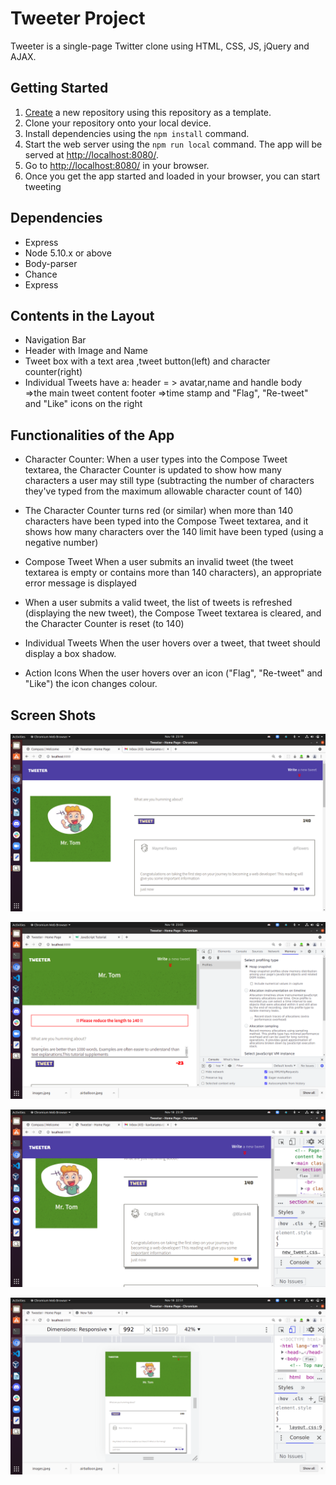 # Tweeter Project

Tweeter is a single-page Twitter clone using HTML, CSS, JS, jQuery and AJAX.

## Getting Started

1. [Create](https://docs.github.com/en/repositories/creating-and-managing-repositories/creating-a-repository-from-a-template) a new repository using this repository as a template.
2. Clone your repository onto your local device.
3. Install dependencies using the `npm install` command.
3. Start the web server using the `npm run local` command. The app will be served at <http://localhost:8080/>.
4. Go to <http://localhost:8080/> in your browser.
5. Once you get the app started and loaded in your browser, you can start tweeting 

## Dependencies

- Express
- Node 5.10.x or above
- Body-parser
- Chance
- Express

## Contents in the Layout
- Navigation Bar
- Header with Image and Name
- Tweet box with a text area ,tweet button(left) and character counter(right) 
- Individual Tweets have a: 
        header = > avatar,name and handle
        body =>the main tweet content
        footer =>time stamp and "Flag", "Re-tweet" and "Like" icons on the right


## Functionalities of the App

- Character Counter:
  When a user types into the Compose Tweet textarea, the Character Counter is updated to show how many characters a user may still type (subtracting the number of characters they've typed from the maximum allowable character count of 140)

- The Character Counter turns red (or similar) when more than 140 characters have been  typed into the Compose Tweet textarea, and it shows how many characters over the 140 limit have been typed (using a negative number)

- Compose Tweet
When a user submits an invalid tweet (the tweet textarea is empty or contains more than 140 characters), an appropriate error message is displayed

- When a user submits a valid tweet, the list of tweets is refreshed (displaying the new tweet), the Compose Tweet textarea is cleared, and the Character Counter is reset (to 140)

- Individual Tweets
  When the user hovers over a tweet, that tweet should display a box shadow.

- Action Icons
  When the user hovers over an icon ("Flag", "Re-tweet" and "Like") the icon changes colour.

## Screen Shots
!["Screenshot of Tweeter page in Desktop"](https://github.com/kaviramsv/tweeter_pjt/blob/master/docs/main_tweet.png)

!["Screenshot of length validation error message "](https://github.com/kaviramsv/tweeter_pjt/blob/master/docs/err.png)

!["Screenshot of icons changing color"](https://github.com/kaviramsv/tweeter_pjt/blob/master/docs/tweet_content.png)

!["Screenshot in mobile view"](https://github.com/kaviramsv/tweeter_pjt/blob/master/docs/mobile%20view.png)


